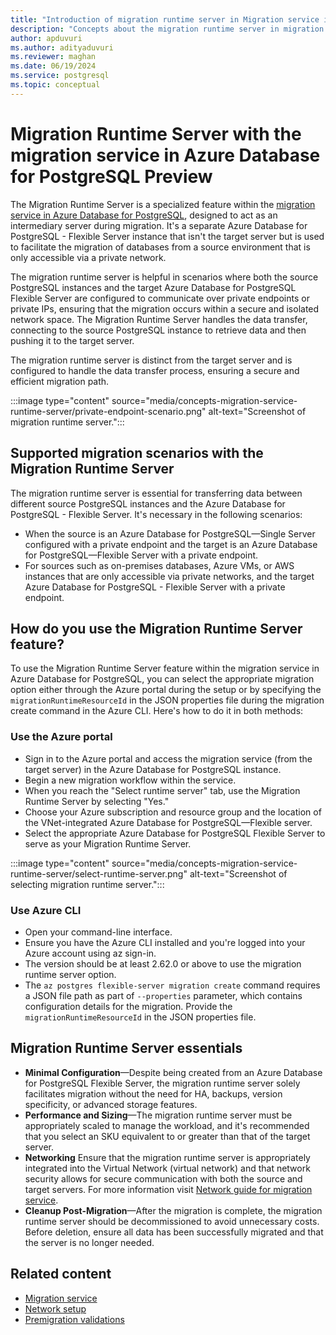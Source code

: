 ```yaml
---
title: "Introduction of migration runtime server in Migration service in Azure Database for PostgreSQL"
description: "Concepts about the migration runtime server in migration service Azure Database for PostgreSQL"
author: apduvuri
ms.author: adityaduvuri
ms.reviewer: maghan
ms.date: 06/19/2024
ms.service: postgresql
ms.topic: conceptual
---
```


# Migration Runtime Server with the migration service in Azure Database for PostgreSQL Preview

The Migration Runtime Server is a specialized feature within the [migration service in Azure Database for PostgreSQL](concepts-migration-service-postgresql.md), designed to act as an intermediary server during migration. It's a separate Azure Database for PostgreSQL - Flexible Server instance that isn't the target server but is used to facilitate the migration of databases from a source environment that is only accessible via a private network.

The migration runtime server is helpful in scenarios where both the source PostgreSQL instances and the target Azure Database for PostgreSQL Flexible Server are configured to communicate over private endpoints or private IPs, ensuring that the migration occurs within a secure and isolated network space. The Migration Runtime Server handles the data transfer, connecting to the source PostgreSQL instance to retrieve data and then pushing it to the target server.

The migration runtime server is distinct from the target server and is configured to handle the data transfer process, ensuring a secure and efficient migration path.

:::image type="content" source="media/concepts-migration-service-runtime-server/private-endpoint-scenario.png" alt-text="Screenshot of migration runtime server.":::

## Supported migration scenarios with the Migration Runtime Server

The migration runtime server is essential for transferring data between different source PostgreSQL instances and the Azure Database for PostgreSQL - Flexible Server. It's necessary in the following scenarios:

- When the source is an Azure Database for PostgreSQL—Single Server configured with a private endpoint and the target is an Azure Database for PostgreSQL—Flexible Server with a private endpoint.
- For sources such as on-premises databases, Azure VMs, or AWS instances that are only accessible via private networks, and the target Azure Database for PostgreSQL - Flexible Server with a private endpoint.

## How do you use the Migration Runtime Server feature?

To use the Migration Runtime Server feature within the migration service in Azure Database for PostgreSQL, you can select the appropriate migration option either through the Azure portal during the setup or by specifying the `migrationRuntimeResourceId` in the JSON properties file during the migration create command in the Azure CLI. Here's how to do it in both methods:

### Use the Azure portal

- Sign in to the Azure portal and access the migration service (from the target server) in the Azure Database for PostgreSQL instance.
- Begin a new migration workflow within the service.
- When you reach the "Select runtime server" tab, use the Migration Runtime Server by selecting "Yes."
- Choose your Azure subscription and resource group and the location of the VNet-integrated Azure Database for PostgreSQL—Flexible server.
- Select the appropriate Azure Database for PostgreSQL Flexible Server to serve as your Migration Runtime Server.

:::image type="content" source="media/concepts-migration-service-runtime-server/select-runtime-server.png" alt-text="Screenshot of selecting migration runtime server.":::

### Use Azure CLI

- Open your command-line interface.
- Ensure you have the Azure CLI installed and you're logged into your Azure account using az sign-in.
- The version should be at least 2.62.0 or above to use the migration runtime server option.
- The `az postgres flexible-server migration create` command requires a JSON file path as part of `--properties` parameter, which contains configuration details for the migration. Provide the `migrationRuntimeResourceId` in the JSON properties file.

## Migration Runtime Server essentials

- **Minimal Configuration**—Despite being created from an Azure Database for PostgreSQL Flexible Server, the migration runtime server solely facilitates migration without the need for HA, backups, version specificity, or advanced storage features.
- **Performance and Sizing**—The migration runtime server must be appropriately scaled to manage the workload, and it's recommended that you select an SKU equivalent to or greater than that of the target server.
- **Networking** Ensure that the migration runtime server is appropriately integrated into the Virtual Network (virtual network) and that network security allows for secure communication with both the source and target servers. For more information visit [Network guide for migration service](how-to-network-setup-migration-service.md).
- **Cleanup Post-Migration**—After the migration is complete, the migration runtime server should be decommissioned to avoid unnecessary costs. Before deletion, ensure all data has been successfully migrated and that the server is no longer needed.

## Related content

- [Migration service](concepts-migration-service-postgresql.md)
- [Network setup](how-to-network-setup-migration-service.md)
- [Premigration validations](concepts-premigration-migration-service.md)
